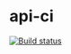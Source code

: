 # api-ci
[![Build status](https://ci.appveyor.com/api/projects/status/o57runc0sk9sj6qm?svg=true)](https://ci.appveyor.com/project/boog25/json)

